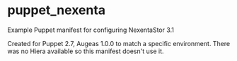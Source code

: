 puppet_nexenta
==============

Example Puppet manifest for configuring NexentaStor 3.1

Created for Puppet 2.7, Augeas 1.0.0 to match a specific environment.  There was no Hiera available so this manifest doesn't use it.

